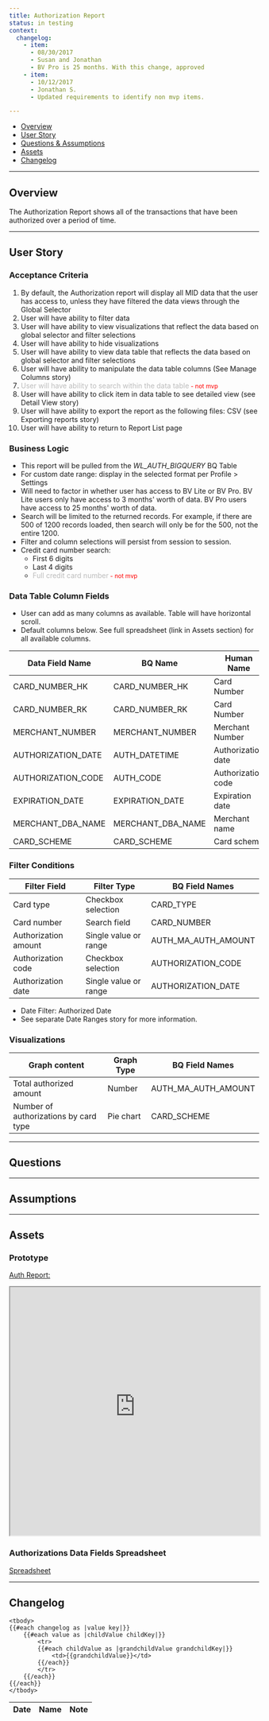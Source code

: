 ```yaml
---
title: Authorization Report
status: in testing
context:
  changelog:
    - item:
      - 08/30/2017
      - Susan and Jonathan
      - BV Pro is 25 months. With this change, approved
    - item:
      - 10/12/2017
      - Jonathan S.
      - Updated requirements to identify non mvp items.

---
```


- [Overview](#overview)
- [User Story](#user-story)
- [Questions & Assumptions](#assumptions)
- [Assets](#assets)
- [Changelog](#changelog)

---

## Overview <a name="overview"></a>

The Authorization Report shows all of the transactions that have been authorized over a period of time.  

---

## User Story <a name="user-story"></a>

### Acceptance Criteria

1. By default, the Authorization report will display all MID data that the user has access to, unless they have filtered the data views through the Global Selector
1. User will have ability to filter data
1. User will have ability to view visualizations that reflect the data based on global selector and filter selections
1. User will have ability to hide visualizations
1. User will have ability to view data table that reflects the data based on global selector and filter selections
1. User will have ability to manipulate the data table columns (See Manage Columns story)
1. <font style="color:#bcbcbc">User will have ability to search within the data table</font><font style="color:#ff0000;font-size:12px"> - not mvp</font>
1. User will have ability to click item in data table to see detailed view (see Detail View story)
1. User will have ability to export the report as the following files: CSV (see Exporting reports story)
1. User will have ability to return to Report List page

### Business Logic

- This report will be pulled from the *WL_AUTH_BIGQUERY* BQ Table
- For custom date range: display in the selected format per Profile > Settings
- Will need to factor in whether user has access to BV Lite or BV Pro. BV Lite users only have access to 3 months' worth of data. BV Pro users have access to 25 months' worth of data.
- Search will be limited to the returned records. For example, if there are 500 of 1200 records loaded, then search will only be for the 500, not the entire 1200.
- Filter and column selections will persist from session to session.
- Credit card number search:
  - First 6 digits
  - Last 4 digits
  - <font style="color:#bcbcbc">Full credit card number</font><font style="color:#ff0000;font-size:12px"> - not mvp</font>

### Data Table Column Fields

- User can add as many columns as available. Table will have horizontal scroll.
- Default columns below. See full spreadsheet (link in Assets section) for all available columns.

| Data Field Name | BQ Name | Human Name |
| -------------| ------------ | ------------ |
| CARD_NUMBER_HK | CARD_NUMBER_HK | Card Number |
| CARD_NUMBER_RK | CARD_NUMBER_RK | Card Number |
| MERCHANT_NUMBER | MERCHANT_NUMBER | Merchant Number |
| AUTHORIZATION_DATE | AUTH_DATETIME | Authorization date |
| AUTHORIZATION_CODE | AUTH_CODE | Authorization code |
| EXPIRATION_DATE | EXPIRATION_DATE | Expiration date |
| MERCHANT_DBA_NAME | MERCHANT_DBA_NAME | Merchant name |
| CARD_SCHEME | CARD_SCHEME | Card scheme |

### Filter Conditions

| Filter Field | Filter Type  | BQ Field Names |
| -------------| ------------ | ------------ |
| Card type  | Checkbox selection | CARD_TYPE |
| Card number | Search field | CARD_NUMBER |
| Authorization amount | Single value or range | AUTH_MA_AUTH_AMOUNT |
| Authorization code   | Checkbox selection | AUTHORIZATION_CODE |
| Authorization date | Single value or range | AUTHORIZATION_DATE |

* Date Filter: Authorized Date
* See separate Date Ranges story for more information.

### Visualizations

| Graph content | Graph Type  | BQ Field Names  |
| -------------| ------------ | ------------ |
| Total authorized amount  | Number | AUTH_MA_AUTH_AMOUNT |
| Number of authorizations by card type | Pie chart | CARD_SCHEME |

---

## Questions <a name="questions"></a>

---

## Assumptions <a name="assumptions"></a>


---

## Assets <a name="assets"></a>

### Prototype

[Auth Report:](https://cardinalsolutions.invisionapp.com/share/9VCIIA3UN#/screens/251072675)
<iframe width="100%" height="500" src="https://cardinalsolutions.invisionapp.com/share/9VCIIA3UN#/screens/251072675"></iframe>

### Authorizations Data Fields Spreadsheet

[Spreadsheet](https://www.dropbox.com/s/el8op6qr9ij7i8h/Authorizations%20Data%20Fields.xlsx?dl=0)


---
## Changelog <a name="changelog"></a>

<table>
	<thead>
		<th>Date</th>
		<th>Name</th>
		<th>Note</th>
	</thead>

	<tbody>
	{{#each changelog as |value key|}}
		{{#each value as |childValue childKey|}}
			<tr>
			{{#each childValue as |grandchildValue grandchildKey|}}
				<td>{{grandchildValue}}</td>
			{{/each}}		
			</tr>
		{{/each}}
	{{/each}}
	</tbody>
</table>
